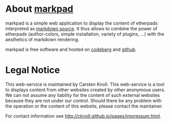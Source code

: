 <!-- ::slug:about -->
<!-- ::title:About markpad -->
# About [markpad](https://scra.uber.space/mp/)

markpad is a simple web application to display the content of etherpads interpreted as [markdown source](https://www.markdownguide.org/basic-syntax/). It thus allows to combine the power of etherpads (author-colors, simple installation, variety of plugins, ...) with the aesthetics of markdown rendering.


markpad is free software and hosted on [codeberg](https://codeberg.org/cknoll/markpad) and [github](https://github.com/cknoll/markpad).

<!-- --block-separator-- -->

<!-- ::slug:legal-notice -->
<!-- ::title:Legal Notice -->
# Legal Notice

This web-service is maintained by Carsten Knoll. This web-service is a tool to displays content from other websites created by other anonymous users. We can not assume any liability for the content of such external websites because they are not under our control. Should there be any problem with the operation or the content of this website, please contact the maintainer.

For contact information see  <http://cknoll.github.io/pages/impressum.html>.
